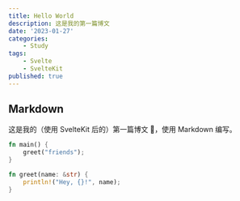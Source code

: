 ```yaml
---
title: Hello World
description: 这是我的第一篇博文
date: '2023-01-27'
categories:
    - Study
tags:
    - Svelte
    - SvelteKit
published: true
---
```


## Markdown

这是我的（使用 SvelteKit 后的）第一篇博文 🥳，使用 Markdown 编写。

```rust
fn main() {
    greet("friends");
}

fn greet(name: &str) {
    println!("Hey, {}!", name);
}
```
